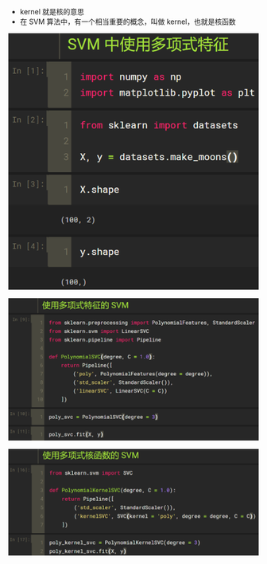 - kernel 就是核的意思
- 在 SVM 算法中，有一个相当重要的概念，叫做 kernel，也就是核函数

![1571307654553](assets/1571307654553.png)

![1571307684020](assets/1571307684020.png)

![1571308584473](assets/1571308584473.png)

